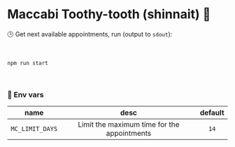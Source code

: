 # Maccabi Toothy-tooth (shinnait) 🦷

🕒 Get next available appointments, run (output to `sdout`):

<br/>

```sh
npm run start 
```
<br/>

### 🌲 Env vars

| name                | desc                                        | default   |
|:-----:              |:-------:                                    |:--------:  
| `MC_LIMIT_DAYS`     | Limit the maximum time for the appointments | `14`      |
